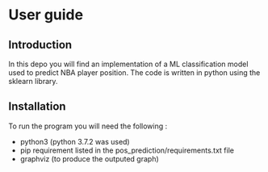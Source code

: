 # User guide

## Introduction 

In this depo you will find an implementation of a ML classification model used to predict NBA player position. 
The code is written in python using the sklearn library.


## Installation

To run the program you will need the following :

- python3 (python 3.7.2 was used)
- pip requirement listed in the pos_prediction/requirements.txt file
- graphviz (to produce the outputed graph)
